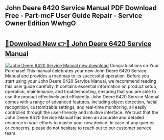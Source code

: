 ## John Deere 6420 Service Manual PDF Download Free - Part-mcF User Guide Repair - Service Owner Edition WwhgO

# <h2><a href="http://bc87263.oget.top/?id=John+Deere+6420+Service+Manual">🔗Download New 👉🔴 John Deere 6420 Service Manual</a></h2>

[![John Deere 6420 Service Manual new download](https://i.imgur.com/5g1atiW.png)](http://bc87263.oget.top/?id=John+Deere+6420+Service+Manual)
Congratulations on Your Purchase! This manual celebrates your new John Deere 6420 Service Manual and provides a roadmap to its successful operation. Before you start using your John Deere 6420 Service Manual, we recommend reading this user guide carefully. It contains essential information on product setup, operation, maintenance, and troubleshooting, ensuring that you are able to use the product effectively and efficiently. John Deere 6420 Service Manual comes with a range of advanced features, including object detection, facial recognition, customizable settings, and real-time monitoring, all easily controlled through the user-friendly and intuitive interface. We trust that the John Deere 6420 Service Manual has been an accurate and detailed resource in your efforts to master your new device. In case of any queries or concerns, please do not hesitate to reach out to our customer service team.
